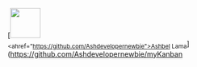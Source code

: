 [<img src="https://github.com/Ashdevelopernewbie.png" width="60px;"/><br /><sub><ahref="https://github.com/Ashdevelopernewbie">Ashbel Lama</a></sub>](https://github.com/Ashdevelopernewbie/myKanban
